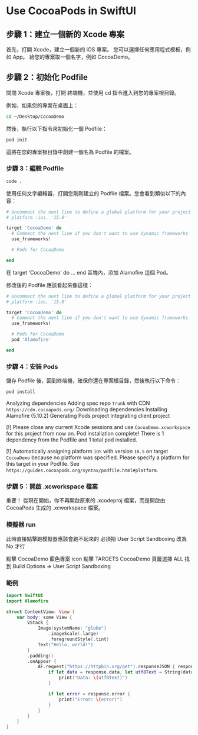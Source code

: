 
# Use CocoaPods in SwiftUI

## 步驟 1：建立一個新的 Xcode 專案
首先，打開 Xcode，建立一個新的 iOS 專案。
您可以選擇任何應用程式模板，例如 App。
給您的專案取一個名字，例如 CocoaDemo。



## 步驟 2：初始化 Podfile
關閉 Xcode 專案後，打開 終端機，並使用 cd 指令進入到您的專案根目錄。

例如，如果您的專案在桌面上：

```bash
cd ~/Desktop/CocoaDemo
```

然後，執行以下指令來初始化一個 Podfile：

```bash
pod init
```
這將在您的專案根目錄中創建一個名為 Podfile 的檔案。



### 步驟 3：編輯 Podfile

```bash
code .
```

使用任何文字編輯器，打開您剛剛建立的 Podfile 檔案。您會看到類似以下的內容：



```Ruby
# Uncomment the next line to define a global platform for your project
# platform :ios, '15.0'

target 'CocoaDemo' do
  # Comment the next line if you don't want to use dynamic frameworks
  use_frameworks!

  # Pods for CocoaDemo

end
```

在 target 'CocoaDemo' do ... end 區塊內，添加 Alamofire 這個 Pod。

修改後的 Podfile 應該看起來像這樣：

```ruby
# Uncomment the next line to define a global platform for your project
# platform :ios, '15.0'

target 'CocoaDemo' do
  # Comment the next line if you don't want to use dynamic frameworks
  use_frameworks!

  # Pods for CocoaDemo
  pod 'Alamofire'

end
```


### 步驟 4：安裝 Pods
儲存 Podfile 後，回到終端機，確保你還在專案根目錄，然後執行以下命令：

```bash
pod install
```

Analyzing dependencies
Adding spec repo `trunk` with CDN `https://cdn.cocoapods.org/`
Downloading dependencies
Installing Alamofire (5.10.2)
Generating Pods project
Integrating client project

[!] Please close any current Xcode sessions and use `CocoaDemo.xcworkspace` for this project from now on.
Pod installation complete! There is 1 dependency from the Podfile and 1 total pod installed.

[!] Automatically assigning platform `iOS` with version `18.5` on target `CocoaDemo` because no platform was specified. Please specify a platform for this target in your Podfile. See `https://guides.cocoapods.org/syntax/podfile.html#platform`.



### 步驟 5：開啟 .xcworkspace 檔案
重要！ 從現在開始，你不再開啟原來的 .xcodeproj 檔案，而是開啟由 CocoaPods 生成的 .xcworkspace 檔案。


### 模擬器 run
此時直接點擊跑模擬器應該會跑不起來的
必須把 User Script Sandboxing 改為 No 才行

點擊 CocoaDemo 藍色專案 icon
點擊 TARGETS CocoaDemo
頁籤選擇 ALL
找到 Build Options
=> User Script Sandboxing

### 範例

```swift
import SwiftUI
import Alamofire

struct ContentView: View {
    var body: some View {
        VStack {
            Image(systemName: "globe")
                .imageScale(.large)
                .foregroundStyle(.tint)
            Text("Hello, world!")
        }
        .padding()
        .onAppear {
            AF.request("https://httpbin.org/get").responseJSON { response in
                if let data = response.data, let utf8Text = String(data: data, encoding: .utf8) {
                    print("Data: \(utf8Text)")
                }

                if let error = response.error {
                    print("Error: \(error)")
                }
            }
        }
    }
}

```
